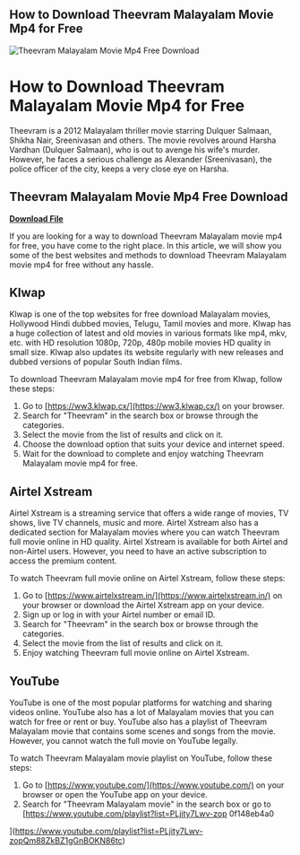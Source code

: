 ## How to Download Theevram Malayalam Movie Mp4 for Free

 
![Theevram Malayalam Movie Mp4 Free Download](https://static.wixstatic.com/media/671292_cc197977378a482d90bcdb20169283a8~mv2.jpg/v1/crop/x_62,y_0,w_983,h_460/fill/w_448,h_210,al_c,q_80,usm_0.66_1.00_0.01,enc_auto/%25EB%2588%2584%25EB%25A6%25AC%2520%25EB%25A1%259C%25EA%25B3%25A0_.jpg)

 
# How to Download Theevram Malayalam Movie Mp4 for Free
 
Theevram is a 2012 Malayalam thriller movie starring Dulquer Salmaan, Shikha Nair, Sreenivasan and others. The movie revolves around Harsha Vardhan (Dulquer Salmaan), who is out to avenge his wife's murder. However, he faces a serious challenge as Alexander (Sreenivasan), the police officer of the city, keeps a very close eye on Harsha.
 
## Theevram Malayalam Movie Mp4 Free Download


[**Download File**](https://www.google.com/url?q=https%3A%2F%2Fcinurl.com%2F2tKijj&sa=D&sntz=1&usg=AOvVaw0wSn6rumi8x8Mbfwp3KbNu)

 
If you are looking for a way to download Theevram Malayalam movie mp4 for free, you have come to the right place. In this article, we will show you some of the best websites and methods to download Theevram Malayalam movie mp4 for free without any hassle.
 
## Klwap
 
Klwap is one of the top websites for free download Malayalam movies, Hollywood Hindi dubbed movies, Telugu, Tamil movies and more. Klwap has a huge collection of latest and old movies in various formats like mp4, mkv, etc. with HD resolution 1080p, 720p, 480p mobile movies HD quality in small size. Klwap also updates its website regularly with new releases and dubbed versions of popular South Indian films.
 
To download Theevram Malayalam movie mp4 for free from Klwap, follow these steps:
 
1. Go to [https://ww3.klwap.cx/](https://ww3.klwap.cx/) on your browser.
2. Search for "Theevram" in the search box or browse through the categories.
3. Select the movie from the list of results and click on it.
4. Choose the download option that suits your device and internet speed.
5. Wait for the download to complete and enjoy watching Theevram Malayalam movie mp4 for free.

## Airtel Xstream
 
Airtel Xstream is a streaming service that offers a wide range of movies, TV shows, live TV channels, music and more. Airtel Xstream also has a dedicated section for Malayalam movies where you can watch Theevram full movie online in HD quality. Airtel Xstream is available for both Airtel and non-Airtel users. However, you need to have an active subscription to access the premium content.
 
To watch Theevram full movie online on Airtel Xstream, follow these steps:

1. Go to [https://www.airtelxstream.in/](https://www.airtelxstream.in/) on your browser or download the Airtel Xstream app on your device.
2. Sign up or log in with your Airtel number or email ID.
3. Search for "Theevram" in the search box or browse through the categories.
4. Select the movie from the list of results and click on it.
5. Enjoy watching Theevram full movie online on Airtel Xstream.

## YouTube
 
YouTube is one of the most popular platforms for watching and sharing videos online. YouTube also has a lot of Malayalam movies that you can watch for free or rent or buy. YouTube also has a playlist of Theevram Malayalam movie that contains some scenes and songs from the movie. However, you cannot watch the full movie on YouTube legally.
 
To watch Theevram Malayalam movie playlist on YouTube, follow these steps:

1. Go to [https://www.youtube.com/](https://www.youtube.com/) on your browser or open the YouTube app on your device.
2. Search for "Theevram Malayalam movie" in the search box or go to [https://www.youtube.com/playlist?list=PLjity7Lwv-zop 0f148eb4a0


](https://www.youtube.com/playlist?list=PLjity7Lwv-zopQm88ZkBZ1gGnBOKN86tc)

